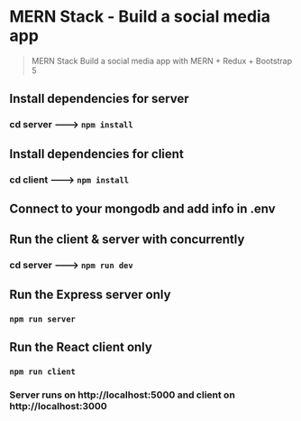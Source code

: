 # MERN Stack - Build a social media app

> MERN Stack Build a social media app with MERN + Redux + Bootstrap 5

## Install dependencies for server

### cd server ---> `npm install`

## Install dependencies for client

### cd client ---> `npm install`

## Connect to your mongodb and add info in .env

## Run the client & server with concurrently

### cd server ---> `npm run dev`

## Run the Express server only

### `npm run server`

## Run the React client only

### `npm run client`

### Server runs on http://localhost:5000 and client on http://localhost:3000
